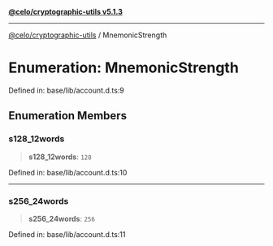 [**@celo/cryptographic-utils v5.1.3**](../README.md)

***

[@celo/cryptographic-utils](../globals.md) / MnemonicStrength

# Enumeration: MnemonicStrength

Defined in: base/lib/account.d.ts:9

## Enumeration Members

### s128\_12words

> **s128\_12words**: `128`

Defined in: base/lib/account.d.ts:10

***

### s256\_24words

> **s256\_24words**: `256`

Defined in: base/lib/account.d.ts:11
